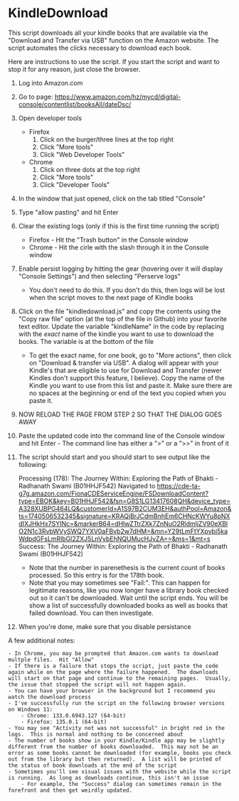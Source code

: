 # KindleDownload
This script downloads all your kindle books that are available via the "Download and Transfer via USB" function on the Amazon website.  The script automates the clicks necessary to download each book.  

Here are instructions to use the script.  If you start the script and want to stop it for any reason, just close the browser.

1) Log into Amazon.com
2) Go to page: https://www.amazon.com/hz/mycd/digital-console/contentlist/booksAll/dateDsc/

3) Open developer tools
	- Firefox 
		1) Click on the burger/three lines at the top right
		2) Click "More tools"
		3) Click "Web Developer Tools"
	- Chrome
		1) Click on three dots at the top right
		2) Click "More tools"
		3) Click "Developer Tools"

4) In the window that just opened, click on the tab titled "Console"
5) Type "allow pasting" and hit Enter
6) Clear the existing logs (only if this is the first time running the script) 
	- Firefox - Hit the "Trash button" in the Console window
	- Chrome - Hit the cirle with the slash through it in the Console window

7) Enable persist logging by hitting the gear (hovering over it will display "Console Settings") and then selecting "Perserve logs"
	- You don't need to do this.  If you don't do this, then logs will be lost when the script moves to the next page of Kindle books

8) Click on the file "kindledownload.js" and copy the contents using the "Copy raw file" option (at the top of the file in Github) into your favorite text editor.  Update the variable "kindleName" in the code by replacing <your Kindle> with the *exact* name of the kindle you want to use to download the books.  The variable is at the bottom of the file
	- To get the exact name, for one book, go to "More actions", then click on "Download & transfer via USB". A dialog will appear with your Kindle's that are eligible to use for Download and Transfer (newer Kindles don't support this feature, I believe).  Copy the name of the Kindle you want to use from this list and paste it.  Make sure there are no spaces at the beginning or end of the text you copied when you paste it.  
9) NOW RELOAD THE PAGE FROM STEP 2 SO THAT THE DIALOG GOES AWAY 

10) Paste the updated code into the command line of the Console window and hit Enter
    	- The command line has either a ">" or a ">>" in front of it
      
12) The script should start and you should start to see output like the following:

	Processing (178):  The Journey Within: Exploring the Path of Bhakti - Radhanath Swami (B01HHJF542) 
	Navigated to https://cde-ta-g7g.amazon.com/FionaCDEServiceEngine/FSDownloadContent?type=EBOK&key=B01HHJF542&fsn=G8S1LG13417608QH&device_type=A328XUBPG464LQ&customerId=A1S97B2CUM3EH&authPool=Amazon&ts=1740506532345&signature=KRAQjBrJCdmBnhEm6CHNcKWYu8pNXdIXJHkHx7SYINc=&markerB64=dHlwZTtrZXk7ZnNuO2RldmljZV90eXBlO2N1c3RvbWVySWQ7YXV0aFBvb2w7dHM=&mn=Y29tLmFtYXpvbi5kaWdpdGFsLmRlbGl2ZXJ5LnVybEhNQUMucHJvZA==&ms=1&mt=s
	Success: The Journey Within: Exploring the Path of Bhakti - Radhanath Swami (B01HHJF542) 

	- Note that the number in parenethesis is the current count of books processed.  So this entry is for the 178th book.  
	- Note that you may sometimes see "Fail:".  This can happen for legitimate reasons, like you now longer have a library book checked out so it can't be downloaded.  Wait until the script ends.  You will be show a list of successfully downloaded books as well as books that failed download.  You can then investigate.  


13) When you're done, make sure that you disable persistance

A few additional notes:

	- In Chrome, you may be prompted that Amazon.com wants to download multple files.  Hit "Allow"
	- If there is a failure that stops the script, just paste the code again while on the page where the failure happened.  The downloads will start on that page and continue to the remaining pages.  Usually, the issue that stopped the script will not happen again.
	- You can have your browser in the background but I recommend you watch the download process
	- I've successfully run the script on the following browser versions on Windows 11:
		- Chrome: 133.0.6943.127 (64-bit)
		- Firefox: 135.0.1 (64-bit)
	- You may see "Activity not was not successful" in bright red in the logs.  This is normal and nothing to be concerned about
	- The number of books show in your Kindle/Kindle app may be slightly different from the number of books downloaded.  This may not be an error as some books cannot be downloaded (for example, books you check out from the library but then returned).  A list will be printed of the status of book downloads at the end of the script
	- Sometimes you'll see visual issues with the website while the script is running.  As long as downloads continue, this isn't an issue
		- For example, the "Success" dialog can sometimes remain in the forefront and then get weirdly updated.  
